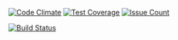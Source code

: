 [![Code Climate](https://codeclimate.com/github/PPerminov/project-lvl1-s98/badges/gpa.svg)](https://codeclimate.com/github/PPerminov/project-lvl1-s98)
[![Test Coverage](https://codeclimate.com/github/PPerminov/project-lvl1-s98/badges/coverage.svg)](https://codeclimate.com/github/PPerminov/project-lvl1-s98)
[![Issue Count](https://codeclimate.com/github/PPerminov/project-lvl1-s98/badges/issue_count.svg)](https://codeclimate.com/github/PPerminov/project-lvl1-s98)

[![Build Status](https://travis-ci.org/PPerminov/project-lvl1-s98.svg?branch=master)](https://travis-ci.org/PPerminov/project-lvl1-s98)
